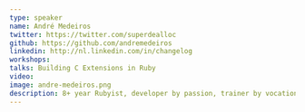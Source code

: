 ```yaml
---
type: speaker
name: André Medeiros
twitter: https://twitter.com/superdealloc
github: https://github.com/andremedeiros
linkedin: http://nl.linkedin.com/in/changelog
workshops:
talks: Building C Extensions in Ruby
video: 
image: andre-medeiros.png
description: 8+ year Rubyist, developer by passion, trainer by vocation
---
```

